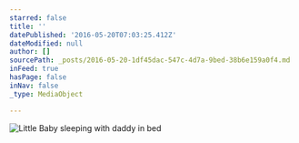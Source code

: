 ```yaml
---
starred: false
title: ''
datePublished: '2016-05-20T07:03:25.412Z'
dateModified: null
author: []
sourcePath: _posts/2016-05-20-1df45dac-547c-4d7a-9bed-38b6e159a0f4.md
inFeed: true
hasPage: false
inNav: false
_type: MediaObject

---
```

![Little Baby sleeping with daddy in bed](https://the-grid-user-content.s3-us-west-2.amazonaws.com/c7af474a-9bed-4c28-abc1-b0d0521ce648.jpg)